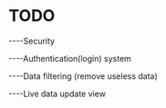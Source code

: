 TODO
=====

----Security

----Authentication(login) system

----Data filtering (remove useless data)

----Live data update view
